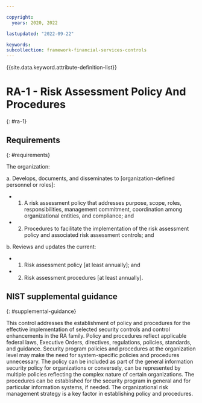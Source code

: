 ```yaml
---

copyright:
  years: 2020, 2022

lastupdated: "2022-09-22"

keywords: 
subcollection: framework-financial-services-controls
---
```


{{site.data.keyword.attribute-definition-list}}

# RA-1 - Risk Assessment Policy And Procedures
{: #ra-1}

## Requirements
{: #requirements}

The organization:

a. Develops, documents, and disseminates to [organization-defined personnel or roles]:

- 1. A risk assessment policy that addresses purpose, scope, roles, responsibilities, management commitment, coordination among organizational entities, and compliance; and
- 2. Procedures to facilitate the implementation of the risk assessment policy and associated risk assessment controls; and

b. Reviews and updates the current:

- 1. Risk assessment policy [at least annually]; and
- 2. Risk assessment procedures [at least annually].

## NIST supplemental guidance
{: #supplemental-guidance}

This control addresses the establishment of policy and procedures for the effective implementation of selected security controls and control enhancements in the RA family. Policy and procedures reflect applicable federal laws, Executive Orders, directives, regulations, policies, standards, and guidance. Security program policies and procedures at the organization level may make the need for system-specific policies and procedures unnecessary. The policy can be included as part of the general information security policy for organizations or conversely, can be represented by multiple policies reflecting the complex nature of certain organizations. The procedures can be established for the security program in general and for particular information systems, if needed. The organizational risk management strategy is a key factor in establishing policy and procedures.

